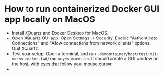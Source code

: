 # How to run containerized Docker GUI app locally on MacOS

- Install [XQuartz](https://www.xquartz.org/releases/index.html) and Docker Desktop for MacOS.
- Open XQuartz GUI app. Open Settings -> Security. Enable "Authenticate Connections" and "Allow connections from network clients" options. Quit XQuartz.
- Test your setup: Open a terminal, and run `.devcontainer/host/test-x11-macos-docker-fwd/run-xeyes-macos.sh`. It should create a GUI window on the host, with eyes that follow your mouse cursor. 
- 